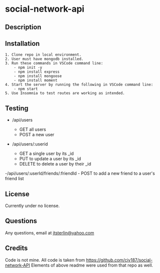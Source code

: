 # social-network-api

## Description

## Installation
    1. Clone repo in local environment.
    2. User must have mongodb installed.
    3. Run these commands in VSCode command line:
        - npm init -y
        - npm install express
        - npm install mongoose
        - npm install moment
    4. Start the server by running the following in VSCode command line:
        - npm start
    5. Use Insomnia to test routes are working as intended.

## Testing
- /api/users
    - GET all users
    - POST a new user

- /api/users/:userid
    - GET a single user by its _id
    - PUT to update a user by its _id
    - DELETE to delete a user by their _id

-/api/users/:userId/friends/:friendId
    - POST to add a new friend to a user's friend list

## License
Currently under no license.

## Questions
Any questions, email at jtsterlin@yahoo.com

## Credits
Code is not mine. All code is taken from https://github.com/civ187/social-network-API 
Elements of above readme were used from that repo as well.